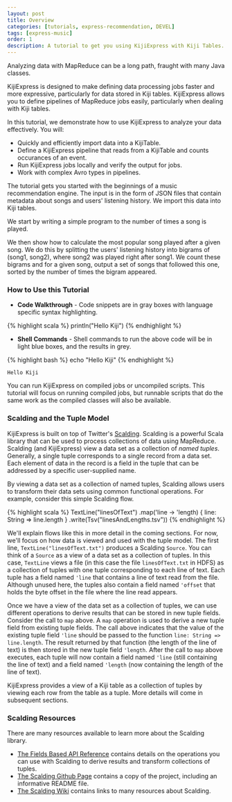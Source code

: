 ```yaml
---
layout: post
title: Overview
categories: [tutorials, express-recommendation, DEVEL]
tags: [express-music]
order: 1
description: A tutorial to get you using KijiExpress with Kiji Tables.
---
```


Analyzing data with MapReduce can be a long path, fraught with many Java classes.

KijiExpress is designed to make defining data processing jobs faster and more
expressive, particularly for data stored in Kiji tables. KijiExpress allows you
to define pipelines of MapReduce jobs easily, particularly when dealing with Kiji tables.


In this tutorial, we demonstrate how to use KijiExpress to analyze your data effectively. You will:

* Quickly and efficiently import data into a KijiTable.
* Define a KijiExpress pipeline that reads from a KijiTable and counts occurances of an event.
* Run KijiExpress jobs locally and verify the output for jobs.
* Work with complex Avro types in pipelines.

The tutorial gets you started with the beginnings of a music recommendation engine. The input is in
the form of JSON files that contain metadata about songs and users' listening history. We import this
data into Kiji tables.

We start by writing a simple program to the number of times a song is played.

We then show how to calculate the most popular song played after a given song. We do this by
splitting the users' listening history into bigrams of (song1, song2), where song2 was played right after
song1. We count these bigrams and for a given song, output a set of songs that followed this one, sorted
by the number of times the bigram appeared.

### How to Use this Tutorial

* **Code Walkthrough** - Code snippets are in gray boxes with language specific syntax highlighting.

{% highlight scala %}
println("Hello Kiji")
{% endhighlight %}

* **Shell Commands** - Shell commands to run the above code will be in light blue boxes, and the results in grey.

<div class="userinput">
{% highlight bash %}
echo "Hello Kiji"
{% endhighlight %}
</div>

    Hello Kiji

You can run KijiExpress on compiled jobs or uncompiled scripts. This tutorial will focus on running
compiled jobs, but runnable scripts that do the same work as the compiled classes will also be available.

### Scalding and the Tuple Model

KijiExpress is built on top of Twitter's [Scalding](http://github.com/twitter/scalding). Scalding is
a powerful Scala library that can be used to process collections of data using MapReduce. Scalding
(and KijiExpress) view a data set as a collection of _named tuples_. Generally, a single tuple
corresponds to a single record from a data set. Each element of data in the record is a field in the
tuple that can be addressed by a specific user-supplied name. 

By viewing a data set as a collection of named tuples, Scalding allows users to transform their data
sets using common functional operations. For example, consider this simple Scalding flow.

{% highlight scala %}
TextLine("linesOfText")
  .map('line -> 'length) { line: String => line.length }
  .write(Tsv("linesAndLengths.tsv"))
{% endhighlight %}

We'll explain flows like this in more detail in the coming sections. For now, we'll focus on how
data is viewed and used with the tuple model. The first line, `TextLine("linesOfText.txt")` produces a
Scalding `Source`. You can think of a `Source` as a view of a data set as a collection of tuples. In
this case, `TextLine` views a file (in this case the file `linesOfText.txt` in HDFS) as a collection
of tuples with one tuple corresponding to each line of text. Each tuple has a field named `'line`
that contains a line of text read from the file. Although unused here, the tuples also contain a
field named `'offset` that holds the byte offset in the file where the line read appears.

Once we have a view of the data set as a collection of tuples, we can use different operations to
derive results that can be stored in new tuple fields. Consider the call to `map` above. A `map`
operation is used to derive a new tuple field from existing tuple fields. The call above indicates
that the value of the existing tuple field `'line` should be passed to the function `line: String =>
line.length`. The result returned by that function (the length of the line of text) is then stored
in the new tuple field `'length`. After the call to `map` above executes, each tuple will now
contain a field named `'line` (still containing the line of text) and a field named `'length` (now
containing the length of the line of text).

KijiExpress provides a view of a Kiji table as a collection of tuples by viewing each row from the
table as a tuple. More details will come in subsequent sections.

### Scalding Resources
There are many resources available to learn more about the Scalding library.

* [The Fields Based API
  Reference](http://github.com/twitter/scalding/wiki/Fields-based-API-Reference) contains details on
  the operations you can use with Scalding to derive results and transform collections of tuples.
* [The Scalding Github Page](http://github.com/twitter/scalding) contains a copy of the project,
  including an informative README file.
* [The Scalding Wiki](http://github.com/twitter/scalding/wiki) contains links to many resources
  about Scalding.
